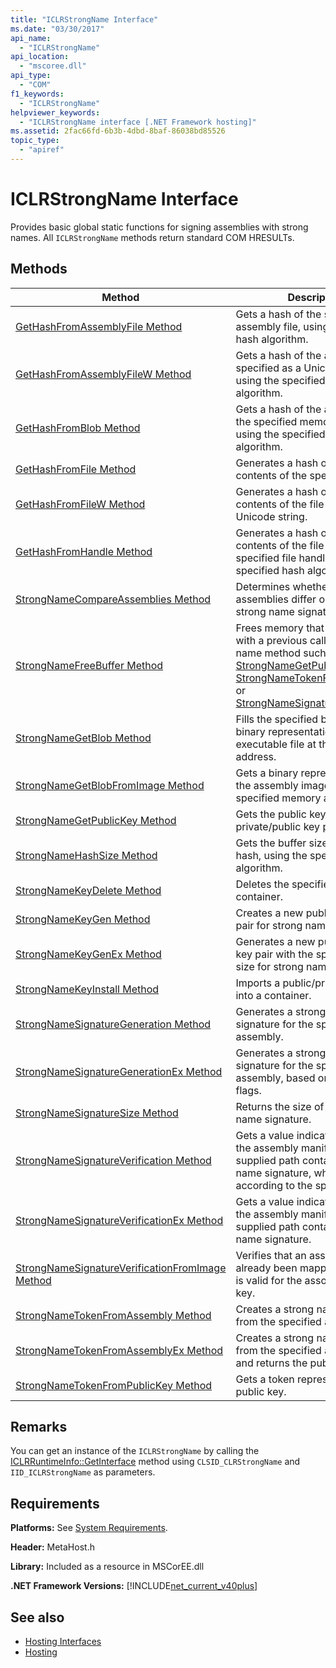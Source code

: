 ```yaml
---
title: "ICLRStrongName Interface"
ms.date: "03/30/2017"
api_name: 
  - "ICLRStrongName"
api_location: 
  - "mscoree.dll"
api_type: 
  - "COM"
f1_keywords: 
  - "ICLRStrongName"
helpviewer_keywords: 
  - "ICLRStrongName interface [.NET Framework hosting]"
ms.assetid: 2fac66fd-6b3b-4dbd-8baf-86038bd85526
topic_type: 
  - "apiref"
---
```

# ICLRStrongName Interface
Provides basic global static functions for signing assemblies with strong names. All `ICLRStrongName` methods return standard COM HRESULTs.  
  
## Methods  
  
|Method|Description|  
|------------|-----------------|  
|[GetHashFromAssemblyFile Method](iclrstrongname-gethashfromassemblyfile-method.md)|Gets a hash of the specified assembly file, using the specified hash algorithm.|  
|[GetHashFromAssemblyFileW Method](iclrstrongname-gethashfromassemblyfilew-method.md)|Gets a hash of the assembly file specified as a Unicode string, using the specified hash algorithm.|  
|[GetHashFromBlob Method](iclrstrongname-gethashfromblob-method.md)|Gets a hash of the assembly at the specified memory address, using the specified hash algorithm.|  
|[GetHashFromFile Method](iclrstrongname-gethashfromfile-method.md)|Generates a hash over the contents of the specified file.|  
|[GetHashFromFileW Method](iclrstrongname-gethashfromfilew-method.md)|Generates a hash over the contents of the file specified by a Unicode string.|  
|[GetHashFromHandle Method](iclrstrongname-gethashfromhandle-method.md)|Generates a hash over the contents of the file with the specified file handle, using the specified hash algorithm.|  
|[StrongNameCompareAssemblies Method](iclrstrongname-strongnamecompareassemblies-method.md)|Determines whether two assemblies differ only by their strong name signatures.|  
|[StrongNameFreeBuffer Method](iclrstrongname-strongnamefreebuffer-method.md)|Frees memory that was allocated with a previous call to a strong name method such as [StrongNameGetPublicKey](iclrstrongname-strongnamegetpublickey-method.md), [StrongNameTokenFromPublicKey](iclrstrongname-strongnametokenfrompublickey-method.md), or [StrongNameSignatureGeneration](iclrstrongname-strongnamesignaturegeneration-method.md).|  
|[StrongNameGetBlob Method](iclrstrongname-strongnamegetblob-method.md)|Fills the specified buffer with the binary representation of the executable file at the specified address.|  
|[StrongNameGetBlobFromImage Method](iclrstrongname-strongnamegetblobfromimage-method.md)|Gets a binary representation of the assembly image at the specified memory address.|  
|[StrongNameGetPublicKey Method](iclrstrongname-strongnamegetpublickey-method.md)|Gets the public key from a private/public key pair.|  
|[StrongNameHashSize Method](iclrstrongname-strongnamehashsize-method.md)|Gets the buffer size required for a hash, using the specified hash algorithm.|  
|[StrongNameKeyDelete Method](iclrstrongname-strongnamekeydelete-method.md)|Deletes the specified key container.|  
|[StrongNameKeyGen Method](iclrstrongname-strongnamekeygen-method.md)|Creates a new public/private key pair for strong name use.|  
|[StrongNameKeyGenEx Method](iclrstrongname-strongnamekeygenex-method.md)|Generates a new public/private key pair with the specified key size for strong name use.|  
|[StrongNameKeyInstall Method](iclrstrongname-strongnamekeyinstall-method.md)|Imports a public/private key pair into a container.|  
|[StrongNameSignatureGeneration Method](iclrstrongname-strongnamesignaturegeneration-method.md)|Generates a strong name signature for the specified assembly.|  
|[StrongNameSignatureGenerationEx Method](iclrstrongname-strongnamesignaturegenerationex-method.md)|Generates a strong name signature for the specified assembly, based on the specified flags.|  
|[StrongNameSignatureSize Method](iclrstrongname-strongnamesignaturesize-method.md)|Returns the size of the strong name signature.|  
|[StrongNameSignatureVerification Method](iclrstrongname-strongnamesignatureverification-method.md)|Gets a value indicating whether the assembly manifest at the supplied path contains a strong name signature, which is verified according to the specified flags.|  
|[StrongNameSignatureVerificationEx Method](iclrstrongname-strongnamesignatureverificationex-method.md)|Gets a value indicating whether the assembly manifest at the supplied path contains a strong name signature.|  
|[StrongNameSignatureVerificationFromImage Method](iclrstrongname-strongnamesignatureverificationfromimage-method.md)|Verifies that an assembly that has already been mapped to memory is valid for the associated public key.|  
|[StrongNameTokenFromAssembly Method](iclrstrongname-strongnametokenfromassembly-method.md)|Creates a strong name token from the specified assembly file.|  
|[StrongNameTokenFromAssemblyEx Method](iclrstrongname-strongnametokenfromassemblyex-method.md)|Creates a strong name token from the specified assembly file, and returns the public key.|  
|[StrongNameTokenFromPublicKey Method](iclrstrongname-strongnametokenfrompublickey-method.md)|Gets a token representing a public key.|  
  
## Remarks  
 You can get an instance of the `ICLRStrongName` by calling the [ICLRRuntimeInfo::GetInterface](iclrruntimeinfo-getinterface-method.md) method using `CLSID_CLRStrongName` and `IID_ICLRStrongName` as parameters.  
  
## Requirements  
 **Platforms:** See [System Requirements](../../get-started/system-requirements.md).  
  
 **Header:** MetaHost.h  
  
 **Library:** Included as a resource in MSCorEE.dll  
  
 **.NET Framework Versions:** [!INCLUDE[net_current_v40plus](../../../../includes/net-current-v40plus-md.md)]  
  
## See also

- [Hosting Interfaces](hosting-interfaces.md)
- [Hosting](index.md)
